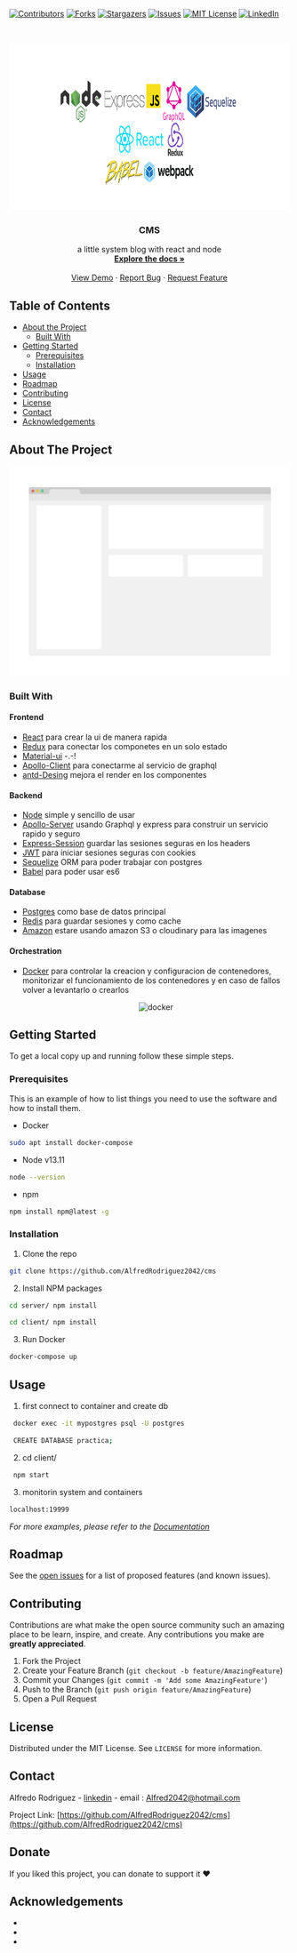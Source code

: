 <!-- PROJECT SHIELDS -->
<!--
*** I'm using markdown "reference style" links for readability.
*** Reference links are enclosed in brackets [ ] instead of parentheses ( ).
*** See the bottom of this document for the declaration of the reference variables
*** for contributors-url, forks-url, etc. This is an optional, concise syntax you may use.
*** https://www.markdownguide.org/basic-syntax/#reference-style-links
-->

[![Contributors][contributors-shield]][contributors-url]
[![Forks][forks-shield]][forks-url]
[![Stargazers][stars-shield]][stars-url]
[![Issues][issues-shield]][issues-url]
[![MIT License][license-shield]][license-url]
[![LinkedIn][linkedin-shield]][linkedin-url]

<!-- PROJECT LOGO -->
<br />
<p align="center">
  <a href="https://github.com/AlfredRodriguez2042/cms">
    <img src="images/dev-logos.png" alt="Logo" width="800" height="300">
  </a>

  <h3 align="center">CMS</h3>

  <p align="center">
   a little system blog with react and node
    <br />
    <a href="https://github.com/github_username/repo"><strong>Explore the docs »</strong></a>
    <br />
    <br />
    <a href="https://github.com/github_username/repo">View Demo</a>
    ·
    <a href="https://github.com/github_username/repo/issues">Report Bug</a>
    ·
    <a href="https://github.com/github_username/repo/issues">Request Feature</a>
  </p>
</p>

<!-- TABLE OF CONTENTS -->

## Table of Contents

- [About the Project](#about-the-project)
  - [Built With](#built-with)
- [Getting Started](#getting-started)
  - [Prerequisites](#prerequisites)
  - [Installation](#installation)
- [Usage](#usage)
- [Roadmap](#roadmap)
- [Contributing](#contributing)
- [License](#license)
- [Contact](#contact)
- [Acknowledgements](#acknowledgements)

<!-- ABOUT THE PROJECT -->

## About The Project

[![Product Name Screen Shot][product-screenshot]](https://example.com)

### Built With

#### Frontend

- [React]() para crear la ui de manera rapida
- [Redux]() para conectar los componetes en un solo estado
- [Material-ui]() -.-!
- [Apollo-Client]() para conectarme al servicio de graphql
- [antd-Desing]() mejora el render en los componentes

#### Backend

- [Node]() simple y sencillo de usar
- [Apollo-Server]() usando Graphql y express para construir un servicio rapido y seguro
- [Express-Session]() guardar las sesiones seguras en los headers
- [JWT]() para iniciar sesiones seguras con cookies
- [Sequelize]() ORM para poder trabajar con postgres
- [Babel]() para poder usar es6

#### Database

- [Postgres]() como base de datos principal
- [Redis]() para guardar sesiones y como cache
- [Amazon]() estare usando amazon S3 o cloudinary para las imagenes

#### Orchestration

- [Docker]() para controlar la creacion y configuracion de contenedores, monitorizar el funcionamiento de los contenedores y en caso de fallos volver a levantarlo o crearlos
  <p align="center">
   <img src="https://profile.es/pro/wp-content/media/Docker-Swarm.png" alt="docker" width="350" height="280">
  </p>

<!-- GETTING STARTED -->

## Getting Started

To get a local copy up and running follow these simple steps.

### Prerequisites

This is an example of how to list things you need to use the software and how to install them.

- Docker

```sh
sudo apt install docker-compose
```

- Node v13.11

```sh
node --version
```

- npm

```sh
npm install npm@latest -g
```

### Installation

1. Clone the repo

```sh
git clone https://github.com/AlfredRodriguez2042/cms
```

2. Install NPM packages

```sh
cd server/ npm install
```

```sh
cd client/ npm install
```

3. Run Docker

```sh
docker-compose up
```

<!-- USAGE EXAMPLES -->

## Usage

1. first connect to container and create db

```sh
 docker exec -it mypostgres psql -U postgres
```

```sh
 CREATE DATABASE practica;
```

2. cd client/

```sh
 npm start
```

3. monitorin system and containers

```sh
localhost:19999
```

<!-- aca van los ejemplos -->

_For more examples, please refer to the [Documentation](https://example.com)_

<!-- ROADMAP -->

## Roadmap

See the [open issues](https://github.com/github_username/repo/issues) for a list of proposed features (and known issues).

<!-- CONTRIBUTING -->

## Contributing

Contributions are what make the open source community such an amazing place to be learn, inspire, and create. Any contributions you make are **greatly appreciated**.

1. Fork the Project
2. Create your Feature Branch (`git checkout -b feature/AmazingFeature`)
3. Commit your Changes (`git commit -m 'Add some AmazingFeature'`)
4. Push to the Branch (`git push origin feature/AmazingFeature`)
5. Open a Pull Request

<!-- LICENSE -->

## License

Distributed under the MIT License. See `LICENSE` for more information.

<!-- CONTACT -->

## Contact

Alfredo Rodriguez - [linkedin](www.linkedin.com/in/alfredrodriguez2042) - email : Alfred2042@hotmail.com

Project Link: [https://github.com/AlfredRodriguez2042/cms](https://github.com/AlfredRodriguez2042/cms)

## Donate

If you liked this project, you can donate to support it :heart:

<!-- ACKNOWLEDGEMENTS -->

## Acknowledgements

- []()
- []()
- []()

<!-- MARKDOWN LINKS & IMAGES -->
<!-- https://www.markdownguide.org/basic-syntax/#reference-style-links -->

[contributors-shield]: https://img.shields.io/github/contributors/Alfredrodriguez2042/cms.svg?style=flat-square
[contributors-url]: https://github.com/AlfredRodriguez2042/cms/graphs/contributors
[forks-shield]: https://img.shields.io/github/forks/Alfredrodriguez2042/cms.svg?style=flat-square
[forks-url]: https://github.com/AlfredRodriguez2042/cms/network/members
[stars-shield]: https://img.shields.io/github/stars/Alfredrodriguez2042/cms.svg?style=flat-square
[stars-url]: https://github.com/AlfredRodriguez2042/cms/stargazers
[issues-shield]: https://img.shields.io/github/issues/Alfredrodriguez2042/cms.svg?style=flat-square
[issues-url]: https://github.com/AlfredRodriguez2042/cms/issues
[license-shield]: https://img.shields.io/github/license/Alfredrodriguez2042/cms.svg?style=flat-square
[license-url]: https://github.com/othneildrew/Best-README-Template/blob/master/LICENSE.txt
[linkedin-shield]: https://img.shields.io/badge/-LinkedIn-black.svg?style=flat-square&logo=linkedin&colorB=555
[linkedin-url]: https://linkedin.com/in/alfredrodriguez2042
[product-screenshot]: images/screenshot.png
